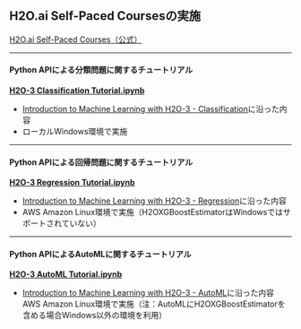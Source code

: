 ## H2O.ai Self-Paced Coursesの実施

[H2O.ai Self-Paced Courses（公式）](https://h2oai.github.io/tutorials/)  

***
#### Python APIによる分類問題に関するチュートリアル  
[**H2O-3 Classification Tutorial.ipynb**](./H2O-3%20Classification%20Tutorial.ipynb)
- [Introduction to Machine Learning with H2O-3 - Classification](https://h2oai.github.io/tutorials/introduction-to-machine-learning-with-h2o-3-classification/#0)に沿った内容  
- ローカルWindows環境で実施

***
#### Python APIによる回帰問題に関するチュートリアル
[**H2O-3 Regression Tutorial.ipynb**](./H2O-3%20Regression%20Tutorial.ipynb)
- [Introduction to Machine Learning with H2O-3 - Regression](https://h2oai.github.io/tutorials/introduction-to-machine-learning-with-h2o-3-regression/#0)に沿った内容  
- AWS Amazon Linux環境で実施（H2OXGBoostEstimatorはWindowsではサポートされていない）

***
#### Python APIによるAutoMLに関するチュートリアル
[**H2O-3 AutoML Tutorial.ipynb**](./H2O-3%20AutoML%20Tutorial.ipynb)
- [Introduction to Machine Learning with H2O-3 - AutoML](https://h2oai.github.io/tutorials/introduction-to-machine-learning-with-h2o-3-automl/#0)に沿った内容  
AWS Amazon Linux環境で実施（注：AutoMLにH2OXGBoostEstimatorを含める場合Windows以外の環境を利用）
  
